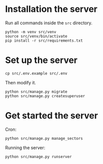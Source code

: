 # Installation the server

Run all commands inside the `src` directory.

```shell
python -m venv src/venv
source src/venv/bin/activate
pip install -r src/requirements.txt
```

# Set up the server
```shell
cp src/.env.example src/.env
```

Then modify it.

```shell
python src/manage.py migrate
python src/manage.py createsuperuser
```

# Get started the server

Cron:
```shell
python src/manage.py manage_sectors
```

Running the server:
```shell
python src/manage.py runserver
```